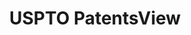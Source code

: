 ---
layout: default
bigquery: https://console.cloud.google.com/bigquery?p=patents-public-data&d=patentsview&page=dataset
citation: Attribution should be given to PatentsView for use, distribution, or derivative
  works.
code: https://github.com/CSSIP-AIR/PatentsView-Code-Snippets/
contributors: USPTO
cost: None
description: 'PatentsView includes US patent data including raw data (summaries, applications,
  pregrant applications), disambugations of inventors and assignees, and inventor
  gender estimates.  Also foreign priority data, # of figures and sheets, and government
  interest statements.'
documentation: https://patentsview.org/query/builder-faqs
last_edit: 04/09/2022, 05:49:50
location: https://patentsview.org/
maintained_by: USPTO
record_creation_timestamp: 12/2/2020 17:20:46
schema_fields:
- subgroup_id
- state
- disamb_inventor_id_20201229
- contract_award_number
- type
- level_two
- term_grant
- doc_type
- attribution_status
- name_first
- num_sheets
- disamb_inventor_id_20191231
- level_one
- patent_id
- disamb_inventor_id_20190312
- gi_statement
- designation
- disamb_inventor_id_20181127
- disclaimer_date
- classification_data_source
- disamb_inventor_id_20170808
- main_group
- country
- inventor_id
- section
- disamb_inventor_id_20190820
- status
- rel_id
- variety
- classification_value
- disamb_inventor_id_20200630
- disamb_assignee_id_20200630
- relkind
- latin_name
- fname
- mainclass_id
- state_fips
- deceased
- level_three
- title
- _371_date
- num_figures
- dependent
- role
- text
- field_title
- num
- disamb_assignee_id_20191231
- disamb_inventor_id_20171003
- term_disclaimer
- group_id
- subgroup
- symbol_position
- field_id
- organization
- rule_47
- series_code
- subcategory_id
- disamb_inventor_id_20171226
- section_id
- male
- lapse_of_patent
- rawlocation_id
- action_date
- subsection_id
- disamb_assignee_id_20191008
- applicant_type
- category
- uuid
- disamb_assignee_id_20200331
- rawinventor_id
- longitude
- term_extension
- organization_id
- _102_date
- kind
- sector_title
- disamb_inventor_id_20200331
- lname
- category_id
- county
- classification_status
- rawassignee_id
- disamb_inventor_id_20180528
- ipc_version_indicator
- latitude
- location_id
- disamb_inventor_id_20170307
- assignee_id
- abstract
- publication_number
- male_flag
- disamb_inventor_id_20191008
- subclass_id
- latlong
- subclass
- num_claims
- length
- disamb_assignee_id_20190312
- f102_date
- name
- exemplary
- ipc_class
- county_fips
- id
- disamb_assignee_id_20181127
- disamb_assignee_id_20200929
- application_id
- filename
- doctype
- group
- sequence
- date
- name_last
- disamb_inventor_id_20200929
- classification_level
- f371_date
- citation_id
- reldocno
- number
- withdrawn
- country_transformed
- lawyer_id
- disamb_assignee_id_20190820
- city
shortname: patentsview
tags:
- disambiguation
- United States
- gender
terms_of_use: Creative Commons Attribution 4.0 International License.
timeframe: 1963-1999
title: USPTO PatentsView
uuid: cf1780b1-e265-4e49-8d1d-83b9cfe0fd9a
---